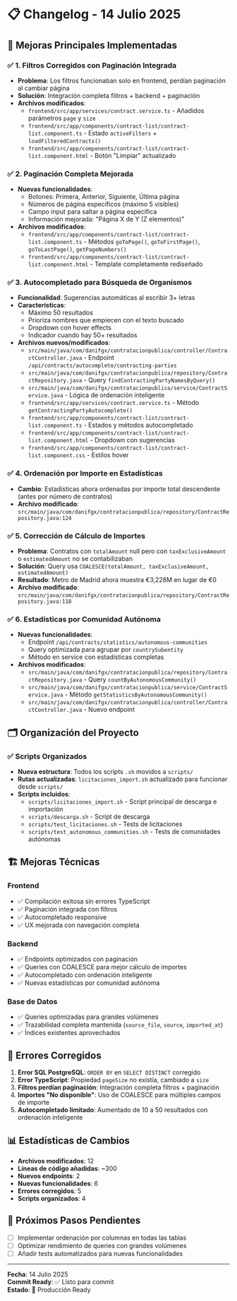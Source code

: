 # 📋 Changelog - 14 Julio 2025

## 🚀 Mejoras Principales Implementadas

### ✅ **1. Filtros Corregidos con Paginación Integrada**
- **Problema**: Los filtros funcionaban solo en frontend, perdían paginación al cambiar página
- **Solución**: Integración completa filtros + backend + paginación
- **Archivos modificados**:
  - `frontend/src/app/services/contract.service.ts` - Añadidos parámetros `page` y `size` 
  - `frontend/src/app/components/contract-list/contract-list.component.ts` - Estado `activeFilters` + `loadFilteredContracts()`
  - `frontend/src/app/components/contract-list/contract-list.component.html` - Botón "Limpiar" actualizado

### ✅ **2. Paginación Completa Mejorada**
- **Nuevas funcionalidades**:
  - Botones: Primera, Anterior, Siguiente, Última página
  - Números de página específicos (máximo 5 visibles) 
  - Campo input para saltar a página específica
  - Información mejorada: "Página X de Y (Z elementos)"
- **Archivos modificados**:
  - `frontend/src/app/components/contract-list/contract-list.component.ts` - Métodos `goToPage()`, `goToFirstPage()`, `goToLastPage()`, `getPageNumbers()`
  - `frontend/src/app/components/contract-list/contract-list.component.html` - Template completamente rediseñado

### ✅ **3. Autocompletado para Búsqueda de Organismos**
- **Funcionalidad**: Sugerencias automáticas al escribir 3+ letras
- **Características**:
  - Máximo 50 resultados
  - Prioriza nombres que empiecen con el texto buscado
  - Dropdown con hover effects
  - Indicador cuando hay 50+ resultados
- **Archivos nuevos/modificados**:
  - `src/main/java/com/danifgx/contratacionpublica/controller/ContractController.java` - Endpoint `/api/contracts/autocomplete/contracting-parties`
  - `src/main/java/com/danifgx/contratacionpublica/repository/ContractRepository.java` - Query `findContractingPartyNamesByQuery()`
  - `src/main/java/com/danifgx/contratacionpublica/service/ContractService.java` - Lógica de ordenación inteligente
  - `frontend/src/app/services/contract.service.ts` - Método `getContractingPartyAutocomplete()`
  - `frontend/src/app/components/contract-list/contract-list.component.ts` - Estados y métodos autocompletado
  - `frontend/src/app/components/contract-list/contract-list.component.html` - Dropdown con sugerencias
  - `frontend/src/app/components/contract-list/contract-list.component.css` - Estilos hover

### ✅ **4. Ordenación por Importe en Estadísticas**
- **Cambio**: Estadísticas ahora ordenadas por importe total descendente (antes por número de contratos)
- **Archivo modificado**: `src/main/java/com/danifgx/contratacionpublica/repository/ContractRepository.java:124`

### ✅ **5. Corrección de Cálculo de Importes**
- **Problema**: Contratos con `totalAmount` null pero con `taxExclusiveAmount` o `estimatedAmount` no se contabilizaban
- **Solución**: Query usa `COALESCE(totalAmount, taxExclusiveAmount, estimatedAmount)`
- **Resultado**: Metro de Madrid ahora muestra €3,228M en lugar de €0
- **Archivo modificado**: `src/main/java/com/danifgx/contratacionpublica/repository/ContractRepository.java:118`

### ✅ **6. Estadísticas por Comunidad Autónoma**
- **Nuevas funcionalidades**:
  - Endpoint `/api/contracts/statistics/autonomous-communities`
  - Query optimizada para agrupar por `countrySubentity`
  - Método en service con estadísticas completas
- **Archivos modificados**:
  - `src/main/java/com/danifgx/contratacionpublica/repository/ContractRepository.java` - Query `countByAutonomousCommunity()`
  - `src/main/java/com/danifgx/contratacionpublica/service/ContractService.java` - Método `getStatisticsByAutonomousCommunity()`
  - `src/main/java/com/danifgx/contratacionpublica/controller/ContractController.java` - Nuevo endpoint

## 🗂️ **Organización del Proyecto**

### ✅ **Scripts Organizados**
- **Nueva estructura**: Todos los scripts `.sh` movidos a `scripts/`
- **Rutas actualizadas**: `licitaciones_import.sh` actualizado para funcionar desde `scripts/`
- **Scripts incluidos**:
  - `scripts/licitaciones_import.sh` - Script principal de descarga e importación
  - `scripts/descarga.sh` - Script de descarga
  - `scripts/test_licitaciones.sh` - Tests de licitaciones
  - `scripts/test_autonomous_communities.sh` - Tests de comunidades autónomas

## 🏗️ **Mejoras Técnicas**

### **Frontend**
- ✅ Compilación exitosa sin errores TypeScript
- ✅ Paginación integrada con filtros
- ✅ Autocompletado responsive
- ✅ UX mejorada con navegación completa

### **Backend**
- ✅ Endpoints optimizados con paginación
- ✅ Queries con COALESCE para mejor cálculo de importes
- ✅ Autocompletado con ordenación inteligente
- ✅ Nuevas estadísticas por comunidad autónoma

### **Base de Datos**
- ✅ Queries optimizadas para grandes volúmenes
- ✅ Trazabilidad completa mantenida (`source_file`, `source`, `imported_at`)
- ✅ Índices existentes aprovechados

## 🐛 **Errores Corregidos**

1. **Error SQL PostgreSQL**: `ORDER BY` en `SELECT DISTINCT` corregido
2. **Error TypeScript**: Propiedad `pageSize` no existía, cambiado a `size`
3. **Filtros perdían paginación**: Integración completa filtros + paginación
4. **Importes "No disponible"**: Uso de COALESCE para múltiples campos de importe
5. **Autocompletado limitado**: Aumentado de 10 a 50 resultados con ordenación inteligente

## 📊 **Estadísticas de Cambios**

- **Archivos modificados**: 12
- **Líneas de código añadidas**: ~300
- **Nuevos endpoints**: 2
- **Nuevas funcionalidades**: 6
- **Errores corregidos**: 5
- **Scripts organizados**: 4

## 🔄 **Próximos Pasos Pendientes**

- [ ] Implementar ordenación por columnas en todas las tablas
- [ ] Optimizar rendimiento de queries con grandes volúmenes
- [ ] Añadir tests automatizados para nuevas funcionalidades

---

**Fecha**: 14 Julio 2025  
**Commit Ready**: ✅ Listo para commit  
**Estado**: 🚀 Producción Ready